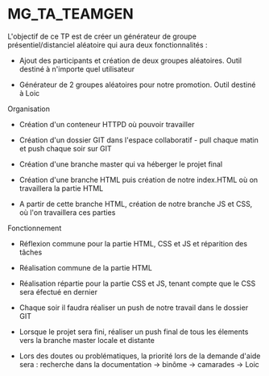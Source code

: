 # MG_TA_TEAMGEN

L'objectif de ce TP est de créer un générateur de groupe présentiel/distanciel aléatoire qui aura deux fonctionnalités :

- Ajout des participants et création de deux groupes aléatoires. Outil destiné à n'importe quel utilisateur

- Générateur de 2 groupes aléatoires pour notre promotion. Outil destiné à Loic

Organisation

- Création d'un conteneur HTTPD où pouvoir travailler

- Création d'un dossier GIT dans l'espace collaboratif - pull chaque matin et push chaque soir sur GIT 

- Création d'une branche master qui va héberger le projet final

- Création d'une branche HTML puis création de notre index.HTML où on travaillera la partie HTML

- A partir de cette branche HTML, création de notre branche JS et CSS, où l'on travaillera ces parties


Fonctionnement

- Réflexion commune pour la partie HTML, CSS et JS et réparition des tâches

- Réalisation commune de la partie HTML

- Réalisation répartie pour la partie CSS et JS, tenant compte que le CSS sera éfectué en dernier

- Chaque soir il faudra réaliser un push de notre travail dans le dossier GIT

- Lorsque le projet sera fini, réaliser un push final de tous les élements vers la branche master locale et distante

- Lors des doutes ou problématiques, la priorité lors de la demande d'aide sera : recherche dans la documentation -> binôme -> camarades -> Loic

